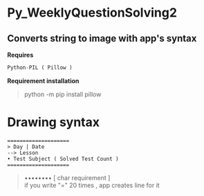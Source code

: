 # Py_WeeklyQuestionSolving2
## Converts string to image with app's syntax
**Requires**
```py
Python-PIL ( Pillow )
```
__Requirement installation__
> python -m pip install pillow
# Drawing syntax
```
====================
> Day | Date
--> Lesson
• Test Subject ( Solved Test Count )
====================
```
> •••••••• [ char requirement ] <br/>
> if you write "=" 20 times , app creates line for it
